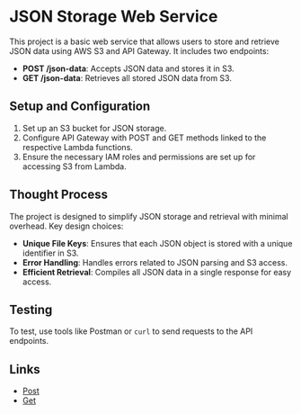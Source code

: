 # JSON Storage Web Service

This project is a basic web service that allows users to store and retrieve JSON data using AWS S3 and API Gateway. It includes two endpoints:

- **POST /json-data**: Accepts JSON data and stores it in S3.
- **GET /json-data**: Retrieves all stored JSON data from S3.

## Setup and Configuration

1. Set up an S3 bucket for JSON storage.
2. Configure API Gateway with POST and GET methods linked to the respective Lambda functions.
3. Ensure the necessary IAM roles and permissions are set up for accessing S3 from Lambda.

## Thought Process

The project is designed to simplify JSON storage and retrieval with minimal overhead. Key design choices:
- **Unique File Keys**: Ensures that each JSON object is stored with a unique identifier in S3.
- **Error Handling**: Handles errors related to JSON parsing and S3 access.
- **Efficient Retrieval**: Compiles all JSON data in a single response for easy access.

## Testing

To test, use tools like Postman or `curl` to send requests to the API endpoints.

## Links

- [Post](https://crkrwb90j9.execute-api.eu-north-1.amazonaws.com/dev/store)
- [Get](https://crkrwb90j9.execute-api.eu-north-1.amazonaws.com/dev/retrive)
